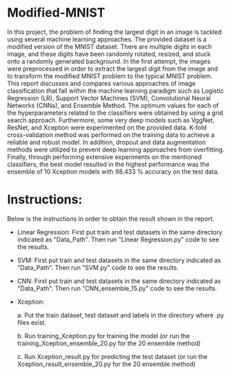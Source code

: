# Modified-MNIST
In this project, the problem of finding the largest digit in an image is tackled using several machine learning approaches. The provided dataset is a modified version of the MNIST dataset. There are multiple digits in each image, and these digits have been randomly rotated, resized, and stuck onto a randomly generated background. In the first attempt, the images were preprocessed in order to extract the largest digit from the image and to transform the modified MNIST problem to the typical MNIST problem. This report discusses and compares various approaches of image classification that fall within the machine learning paradigm such as Logistic Regression (LR), Support Vector Machines (SVM), Convolutional Neural Networks (CNNs), and Ensemble Method. The optimum values for each of the hyperparameters related to the classifiers were obtained by using a grid search approach. Furthermore, some very deep models such as VggNet, ResNet, and Xception were experimented on the provided data. K-fold cross-validation method was performed on the training data to achieve a reliable and robust model. In addition, dropout and data augmentation methods were utilized to prevent deep learning approaches from overfitting. Finally, through performing extensive experiments on the mentioned classifiers, the best model resulted in the highest performance was the ensemble of 10 Xception models with 98.433 % accuracy on the test data.


# Instructions:
Below is the instructions in order to obtain the result shown in the report. 

* Linear Regression:
First put train and test datasets in the same directory indicated as "Data_Path". Then run "Linear Regression.py" code to see the results.

* SVM:
First put train and test datasets in the same directory indicated as "Data_Path". Then run  "SVM.py" code to see the results.


* CNN:
First put train and test datasets in the same directory indicated as "Data_Path". Then run "CNN_ensemble_15.py" code to see the results.


* Xception:

	a. Put the train dataset, test dataset and labels in the directory where .py files exist.
	
	b. Run training_Xception.py for training the model (or run the training_Xception_ensemble_20.py for the 20 ensemble method)
	
	c. Run Xception_result.py for predicting the test dataset (or run the Xception_result_ensemble_20.py for the 20 ensemble method) 
